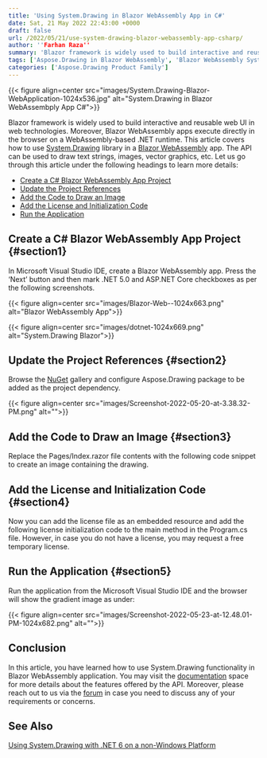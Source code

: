 ```yaml
---
title: 'Using System.Drawing in Blazor WebAssembly App in C#'
date: Sat, 21 May 2022 22:43:00 +0000
draft: false
url: /2022/05/21/use-system-drawing-blazor-webassembly-app-csharp/
author: ''Farhan Raza''
summary: 'Blazor framework is widely used to build interactive and reusable web UI in web technologies. Moreover, Blazor WebAssembly apps execute directly in the browser on a WebAssembly-based .NET runtime. This article covers how to use **System.Drawing library in a Blazor WebAssembly app.**'
tags: ['Aspose.Drawing in Blazor WebAssembly', 'Blazor WebAssembly System.Drawing', 'System.Drawing Blazor WebAssembly App', 'System.Drawing WebAssembly']
categories: ['Aspose.Drawing Product Family']
---
```




{{< figure align=center src="images/System.Drawing-Blazor-WebApplication-1024x536.jpg" alt="System.Drawing in Blazor WebAssembply App C#">}}


Blazor framework is widely used to build interactive and reusable web UI in web technologies. Moreover, Blazor WebAssembly apps execute directly in the browser on a WebAssembly-based .NET runtime. This article covers how to use [System.Drawing][1] library in a [Blazor WebAssembly][2] app. The API can be used to draw text strings, images, vector graphics, etc. Let us go through this article under the following headings to learn more details:

*   [Create a C# Blazor WebAssembly App Project][3]
*   [Update the Project References][4]
*   [Add the Code to Draw an Image][5]
*   [Add the License and Initialization Code][6]
*   [Run the Application][7]

## Create a C# Blazor WebAssembly App Project {#section1}

In Microsoft Visual Studio IDE, create a Blazor WebAssembly app. Press the ‘Next’ button and then mark .NET 5.0 and ASP.NET Core checkboxes as per the following screenshots.



{{< figure align=center src="images/Blazor-Web--1024x663.png" alt="Blazor WebAssembly App">}}




{{< figure align=center src="images/dotnet-1024x669.png" alt="System.Drawing Blazor">}}


## Update the Project References {#section2}

Browse the [NuGet][8] gallery and configure Aspose.Drawing package to be added as the project dependency.



{{< figure align=center src="images/Screenshot-2022-05-20-at-3.38.32-PM.png" alt="">}}


## Add the Code to Draw an Image {#section3}

Replace the Pages/Index.razor file contents with the following code snippet to create an image containing the drawing.



## Add the License and Initialization Code {#section4}

Now you can add the license file as an embedded resource and add the following license initialization code to the main method in the Program.cs file. However, in case you do not have a license, you may request a free temporary license.



## Run the Application {#section5}

Run the application from the Microsoft Visual Studio IDE and the browser will show the gradient image as under:



{{< figure align=center src="images/Screenshot-2022-05-23-at-12.48.01-PM-1024x682.png" alt="">}}


## Conclusion

In this article, you have learned how to use System.Drawing functionality in Blazor WebAssembly application. You may visit the [documentation][9] space for more details about the features offered by the API. Moreover, please reach out to us via the [forum][10] in case you need to discuss any of your requirements or concerns.

## See Also

[Using System.Drawing with .NET 6 on a non-Windows Platform][11]




[1]: https://docs.microsoft.com/en-us/dotnet/api/system.drawing?view=net-6.0
[2]: https://dotnet.microsoft.com/en-us/apps/aspnet/web-apps/blazor
[3]: #section1
[4]: #section2
[5]: #section3
[6]: #section4
[7]: #section5
[8]: https://www.nuget.org/packages/Aspose.Drawing/
[9]: https://docs.aspose.com/drawing/net/
[10]: https://forum.aspose.com/c/drawing/44
[11]: https://blog.aspose.com/2022/03/09/system.drawing-with-dotnet6-non-windows/





